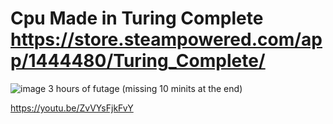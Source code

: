 # Cpu Made in Turing Complete https://store.steampowered.com/app/1444480/Turing_Complete/
![image](https://github.com/GRATHRRAM/Grah-8_CPU/assets/101575465/be4bd176-39a3-4d4f-a581-20051d43d2eb)
3 hours of futage (missing 10 minits at the end)

https://youtu.be/ZvVYsFjkFvY
